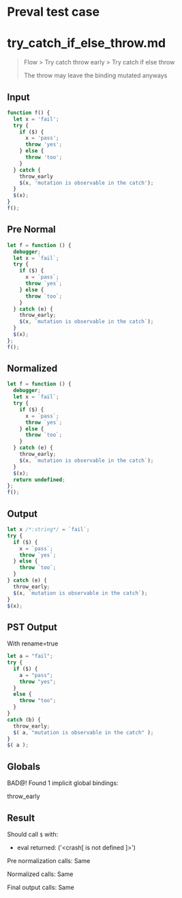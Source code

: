 # Preval test case

# try_catch_if_else_throw.md

> Flow > Try catch throw early > Try catch if else throw
>
> The throw may leave the binding mutated anyways

## Input

`````js filename=intro
function f() {
  let x = 'fail';
  try {
    if ($) {
      x = 'pass';
      throw 'yes';
    } else {
      throw 'too';
    }
  } catch {
    throw_early
    $(x, 'mutation is observable in the catch');
  }
  $(x);
}
f();
`````

## Pre Normal


`````js filename=intro
let f = function () {
  debugger;
  let x = `fail`;
  try {
    if ($) {
      x = `pass`;
      throw `yes`;
    } else {
      throw `too`;
    }
  } catch (e) {
    throw_early;
    $(x, `mutation is observable in the catch`);
  }
  $(x);
};
f();
`````

## Normalized


`````js filename=intro
let f = function () {
  debugger;
  let x = `fail`;
  try {
    if ($) {
      x = `pass`;
      throw `yes`;
    } else {
      throw `too`;
    }
  } catch (e) {
    throw_early;
    $(x, `mutation is observable in the catch`);
  }
  $(x);
  return undefined;
};
f();
`````

## Output


`````js filename=intro
let x /*:string*/ = `fail`;
try {
  if ($) {
    x = `pass`;
    throw `yes`;
  } else {
    throw `too`;
  }
} catch (e) {
  throw_early;
  $(x, `mutation is observable in the catch`);
}
$(x);
`````

## PST Output

With rename=true

`````js filename=intro
let a = "fail";
try {
  if ($) {
    a = "pass";
    throw "yes";
  }
  else {
    throw "too";
  }
}
catch (b) {
  throw_early;
  $( a, "mutation is observable in the catch" );
}
$( a );
`````

## Globals

BAD@! Found 1 implicit global bindings:

throw_early

## Result

Should call `$` with:
 - eval returned: ('<crash[ <ref> is not defined ]>')

Pre normalization calls: Same

Normalized calls: Same

Final output calls: Same
